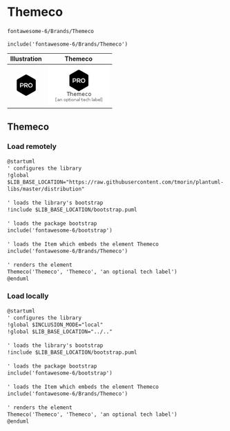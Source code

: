 # Themeco


```text
fontawesome-6/Brands/Themeco
```

```text
include('fontawesome-6/Brands/Themeco')
```



| Illustration | Themeco |
| :---: | :---: |
| ![illustration for Illustration](../../fontawesome-6/Brands/Themeco.png) | ![illustration for Themeco](../../fontawesome-6/Brands/Themeco.Local.png) |




## Themeco

### Load remotely
```plantuml
@startuml
' configures the library
!global $LIB_BASE_LOCATION="https://raw.githubusercontent.com/tmorin/plantuml-libs/master/distribution"

' loads the library's bootstrap
!include $LIB_BASE_LOCATION/bootstrap.puml

' loads the package bootstrap
include('fontawesome-6/bootstrap')

' loads the Item which embeds the element Themeco
include('fontawesome-6/Brands/Themeco')

' renders the element
Themeco('Themeco', 'Themeco', 'an optional tech label')
@enduml
```

### Load locally
```plantuml
@startuml
' configures the library
!global $INCLUSION_MODE="local"
!global $LIB_BASE_LOCATION="../.."

' loads the library's bootstrap
!include $LIB_BASE_LOCATION/bootstrap.puml

' loads the package bootstrap
include('fontawesome-6/bootstrap')

' loads the Item which embeds the element Themeco
include('fontawesome-6/Brands/Themeco')

' renders the element
Themeco('Themeco', 'Themeco', 'an optional tech label')
@enduml
```

